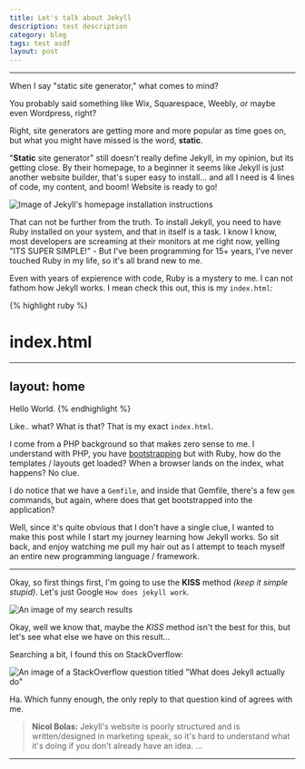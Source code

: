 ```yaml
---
title: Let's talk about Jekyll
description: test description
category: blog
tags: test asdf
layout: post
---
```


<hr data-content="Chapter 1: Wait, what?" />

When I say "static site generator," what comes to mind?

You probably said something like Wix, Squarespace, Weebly, or maybe even Wordpress, right?

Right, site generators are getting more and more popular as time goes on, but what you might have missed is the word, **static**.

"**Static** site generator" still doesn't really define Jekyll, in my opinion, but its getting close. By their homepage, to a beginner it seems like Jekyll is just another website builder, that's super easy to install... and all I need is 4 lines of code, my content, and boom! Website is ready to go!

![Image of Jekyll's homepage installation instructions](https://i.imgur.com/JRvHOpZ.png)

That can not be further from the truth. To install Jekyll, you need to have Ruby installed on your system, and that in itself is a task. I know I know, most developers are screaming at their monitors at me right now, yelling "ITS SUPER SIMPLE!" - But I've been programming for 15+ years, I've never touched Ruby in my life, so it's all brand new to me.

Even with years of expierence with code, Ruby is a mystery to me. I can not fathom how Jekyll works. I mean check this out, this is my `index.html`:

{% highlight ruby %}

# index.html
---
layout: home
---

Hello World.
{% endhighlight %}

Like.. what? What is that? That is my exact `index.html`.

I come from a PHP background so that makes zero sense to me. I understand with PHP, you have [bootstrapping](https://www.binpress.com/php-bootstrapping-crash-course/) but with Ruby, how do the templates / layouts get loaded? When a browser lands on the index, what happens? No clue.

I do notice that we have a `Gemfile`, and inside that Gemfile, there's a few `gem` commands, but again, where does that get bootstrapped into the application?

Well, since it's quite obvious that I don't have a single clue, I wanted to make this post while I start my journey learning how Jekyll works. So sit back, and enjoy watching me pull my hair out as I attempt to teach myself an entire new programming language / framework.

<hr data-content="Chapter 2: Let's go Google'n" />

Okay, so first things first, I'm going to use the **KISS** method _(keep it simple stupid)_. Let's just Google `How does jekyll work`.

![An image of my search results](https://i.imgur.com/a4aW68L.png)

Okay, well we know that, maybe the _KISS_ method isn't the best for this, but let's see what else we have on this result...

Searching a bit, I found this on StackOverflow:

![An image of a StackOverflow question titled "What does Jekyll actually do"](https://i.imgur.com/HAxxskO.png)

Ha. Which funny enough, the only reply to that question kind of agrees with me.

> **Nicol Bolas:** Jekyll's website is poorly structured and is written/designed in marketing speak, so it's hard to understand what it's doing if you don't already have an idea. ...

<hr data-content="to be continued" />
